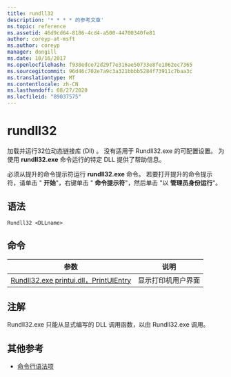 ```yaml
---
title: rundll32
description: '* * * * 的参考文章'
ms.topic: reference
ms.assetid: 46d9cd64-8186-4cd4-a500-44700340fe81
author: coreyp-at-msft
ms.author: coreyp
manager: dongill
ms.date: 10/16/2017
ms.openlocfilehash: f938edce72d29f7e316ae50733e8fe1062ec7365
ms.sourcegitcommit: 96d46c702e7a9c3a321bbbb5284f73911c7baa3c
ms.translationtype: MT
ms.contentlocale: zh-CN
ms.lasthandoff: 08/27/2020
ms.locfileid: "89037575"
---
```

# <a name="rundll32"></a>rundll32



加载并运行32位动态链接库 (Dll) 。 没有适用于 Rundll32.exe 的可配置设置。 为使用 **rundll32.exe** 命令运行的特定 DLL 提供了帮助信息。

必须从提升的命令提示符运行 **rundll32.exe** 命令。 若要打开提升的命令提示符，请单击 " **开始**"，右键单击 " **命令提示符**"，然后单击 "以 **管理员身份运行**"。

## <a name="syntax"></a>语法

```
Rundll32 <DLLname>
```

## <a name="commands"></a>命令

|参数|说明|
|---------|-----------|
|[Rundll32.exe printui.dll，PrintUIEntry](rundll32-printui.md)|显示打印机用户界面|

## <a name="remarks"></a>注解

Rundll32.exe 只能从显式编写的 DLL 调用函数，以由 Rundll32.exe 调用。

## <a name="additional-references"></a>其他参考

- [命令行语法项](command-line-syntax-key.md)
